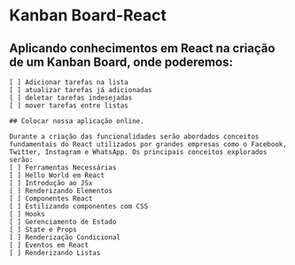 # Kanban Board-React

## Aplicando conhecimentos em React na criação de um Kanban Board, onde poderemos:

    [ ] Adicionar tarefas na lista
    [ ] atualizar tarefas já adicionadas
    [ ] deletar tarefas indesejadas
    [ ] mover tarefas entre listas
    
    ## Colocar nossa aplicação online.
    
    Durante a criação das funcionalidades serão abordados conceitos fundamentais do React utilizados por grandes empresas como o Facebook, Twitter, Instagram e WhatsApp. Os principais conceitos explorados serão:
    [ ] Ferramentas Necessárias
    [ ] Hello World em React
    [ ] Introdução ao JSx
    [ ] Renderizando Elementos
    [ ] Componentes React
    [ ] Estilizando componentes com CSS
    [ ] Hooks
    [ ] Gerenciamento de Estado
    [ ] State e Props
    [ ] Renderização Condicional
    [ ] Eventos em React
    [ ] Renderizando Listas
